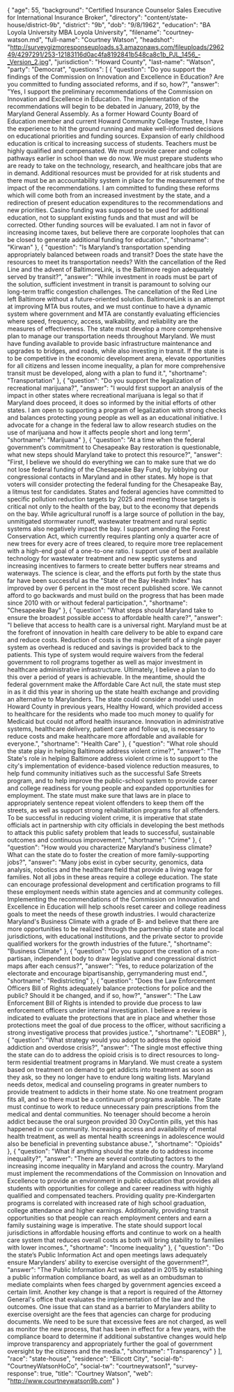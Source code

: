 {
  "age": 55,
  "background": "Certified Insurance Counselor Sales Executive for International Insurance Broker",
  "directory": "content/state-house/district-9b",
  "district": "9b",
  "dob": "9/8/1962",
  "education": "BA Loyola University MBA Loyola University",
  "filename": "courtney-watson.md",
  "full-name": "Courtney Watson",
  "headshot": "http://surveygizmoresponseuploads.s3.amazonaws.com/fileuploads/296249/4297291/253-12183116d0ac4fa8192841b548ca8c1b_PJL_1456_-_Version_2.jpg",
  "jurisdiction": "Howard County",
  "last-name": "Watson",
  "party": "Democrat",
  "questions": [
    {
      "question": "Do you support the findings of the Commission on Innovation and Excellence in Education? Are you committed to funding associated reforms, and if so, how?",
      "answer": "Yes, I support the preliminary recommendations of the Commission on Innovation and Excellence in Education.  The implementation of the recommendations will begin to be debated in January, 2019, by the Maryland General Assembly.  As a former Howard County Board of Education member and current Howard Community College Trustee, I have the experience to hit the ground running and make well-informed decisions on educational priorities and funding sources.  Expansion of early childhood education is critical to increasing success of students.  Teachers must be highly qualified and compensated.  We must provide career and college pathways earlier in school than we do now.  We must prepare students who are ready to take on the technology, research, and healthcare jobs that are in demand. Additional resources must be provided for at risk students and there must be an accountability system in place for the measurement of the impact of the recommendations.  I am committed to funding these reforms which  will come both from an increased investment by the state, and a redirection of present education expenditures to the recommendations and new priorities. Casino funding was supposed to be used for additional education, not to supplant existing funds and that must and will be corrected.  Other funding sources will be evaluated.  I am not in favor of increasing income taxes, but believe there are corporate loopholes that can be closed to generate additional funding for education.",
      "shortname": "Kirwan"
    },
    {
      "question": "Is Maryland’s transportation spending appropriately balanced between roads and transit? Does the state have the resources to meet its transportation needs? With the cancellation of the Red Line and the advent of BaltimoreLink, is the Baltimore region adequately served by transit?",
      "answer": "While investment in roads must be part of the solution, sufficient investment in transit is paramount to solving our long-term traffic congestion challenges.  The cancellation of the Red Line left Baltimore without a future-oriented solution.  BaltimoreLink is an attempt at improving MTA bus routes, and we must continue to have a dynamic system where government and MTA are constantly evaluating efficiencies where speed, frequency, access, walkability, and reliability are the measures of effectiveness.  The state must develop a more comprehensive plan to manage our transportation needs throughout Maryland.  We must have funding available to provide basic infrastructure maintenance and upgrades to bridges, and roads, while also investing in transit.  If the state is to be competitive in the economic development arena, elevate opportunities for all citizens and lessen income inequality, a plan for more comprehensive transit must be developed, along with a plan to fund it.",
      "shortname": "Transportation"
    },
    {
      "question": "Do you support the legalization of recreational marijuana?",
      "answer": "I would first support an analysis of the impact in other states where recreational marijuana is legal so that if Maryland does proceed, it does so informed by the initial efforts of other states.   I am open to supporting a program of legalization with strong checks and balances protecting young people as well as an educational initiative. I advocate for a change in the federal law to allow research studies on the use of marijuana and how it affects people short and long term",
      "shortname": "Marijuana"
    },
    {
      "question": "At a time when the federal government’s commitment to Chesapeake Bay restoration is questionable, what new steps should Maryland take to protect this resource?",
      "answer": "First, I believe we should do everything we can to make sure that we do not lose federal funding of the Chesapeake Bay Fund, by lobbying our congressional contacts in Maryland and in other states.  My hope is that voters will consider protecting the federal funding for the Chesapeake Bay, a litmus test for candidates.  States and federal agencies have committed to specific pollution reduction targets by 2025 and meeting those targets is critical not only to the health of the bay, but to the economy that depends on the bay.   While agricultural runoff is a large source of pollution in the bay, unmitigated stormwater runoff, wastewater treatment and rural septic systems also negatively impact the bay. I support amending the Forest Conservation Act, which currently requires planting only a quarter acre of new trees for every acre of trees cleared, to require more tree replacement with a high-end goal of a one-to-one ratio.  I support use of best available technology for wastewater treatment and new septic systems and increasing incentives to farmers to create better buffers near streams and waterways. The science is clear, and the efforts put forth by the state thus far have been successful as the \"State of the Bay Health Index\" has improved by over 6 percent in the most recent published score.  We cannot afford to go backwards and must build on the progress that has been made since 2010 with or without federal participation.",
      "shortname": "Chesapeake Bay"
    },
    {
      "question": "What steps should Maryland take to ensure the broadest possible access to affordable health care?",
      "answer": "I believe that access to health care is a universal right.  Maryland must be at the forefront of innovation in health care delivery to be able to expand care and reduce costs.  Reduction of costs is the major benefit of a single payer system as overhead is reduced and savings is provided back to the patients.  This type of system would require waivers from the federal government to roll programs together as well as major investment in healthcare administrative infrastructure.  Ultimately, I believe a plan to do this over a period of years is achievable.   In the meantime, should the federal government make the Affordable Care Act null, the state must step in as it did this year in shoring up the state health exchange and providing an alternative to Marylanders.  The state could consider a model used in Howard County in previous years, Healthy Howard, which provided access to healthcare for the residents who made too much money to qualify for Medicaid but could not afford health insurance.  Innovation in administrative systems, healthcare delivery, patient care and follow up, is necessary to reduce costs and make healthcare more affordable and available for everyone.",
      "shortname": "Health Care"
    },
    {
      "question": "What role should the state play in helping Baltimore address violent crime?",
      "answer": "The State's role in helping Baltimore address violent crime is to support to the city's implementation of evidence-based violence reduction measures, to help fund community initiatives such as the successful Safe Streets program, and to help improve the public-school system to provide career and college readiness for young people and expanded opportunities for employment.  The state must make sure that laws are in place to appropriately sentence repeat violent offenders to keep them off the streets, as well as support strong rehabilitation programs for all offenders. To be successful in reducing violent crime, it is imperative that state officials act in partnership with city officials in developing the best methods to attack this public safety problem that leads to successful, sustainable outcomes and continuous improvement.",
      "shortname": "Crime"
    },
    {
      "question": "How would you characterize Maryland’s business climate? What can the state do to foster the creation of more family-supporting jobs?",
      "answer": "Many jobs exist in cyber security, genomics, data analysis, robotics and the healthcare field that provide a living wage for families.  Not all jobs in these areas require a college education. The state can encourage professional development and certification programs to fill these employment needs within state agencies and at community colleges.  Implementing the recommendations of the Commission on Innovation and Excellence in Education will help schools reset career and college readiness goals to meet the needs of these growth industries. I would characterize Maryland's Business Climate with a grade of B- and believe that there are more opportunities to be realized through the partnership of state and local jurisdictions, with educational institutions, and the private sector to provide qualified workers for the growth industries of the future.",
      "shortname": "Business Climate"
    },
    {
      "question": "Do you support the creation of a non-partisan, independent body to draw legislative and congressional district maps after each census?",
      "answer": "Yes, to reduce polarization of the electorate and encourage bipartisanship, gerrymandering must end.",
      "shortname": "Redistricting"
    },
    {
      "question": "Does the Law Enforcement Officers Bill of Rights adequately balance protections for police and the public? Should it be changed, and if so, how?",
      "answer": "The Law Enforcement Bill of Rights is intended to provide due process to law enforcement officers under internal investigation.  I believe a review is indicated to evaluate the protections that are in place and whether those protections meet the goal of due process to the officer, without sacrificing a strong investigative process that provides justice.",
      "shortname": "LEOBR"
    },
    {
      "question": "What strategy would you adopt to address the opioid addiction and overdose crisis?",
      "answer": "The single most effective thing the state can do to address the opioid crisis is to direct resources to long-term residential treatment programs in Maryland.  We must create a system based on treatment on demand to get addicts into treatment as soon as they ask, so they no longer have to endure long waiting lists.  Maryland needs detox, medical and counseling programs in greater numbers to provide treatment to addicts in their home state.  No one treatment program fits all, and so there must be a continuum of programs available. The State must continue to work to reduce unnecessary pain prescriptions from the medical and dental communities. No teenager should become a heroin addict because the oral surgeon provided 30 OxyContin pills, yet this has happened in our community.   Increasing access and availability of mental health treatment, as well as mental health screenings in adolescence would also be beneficial in preventing substance abuse.",
      "shortname": "Opioids"
    },
    {
      "question": "What if anything should the state do to address income inequality?",
      "answer": "There are several contributing factors to the increasing income inequality in Maryland and across the country.  Maryland must implement the recommendations of the Commission on Innovation and Excellence to provide an environment in public education that provides all students with opportunities for college and career readiness with highly qualified and compensated teachers.  Providing quality pre-Kindergarten programs is correlated with increased rate of high school graduation, college attendance and higher earnings.  Additionally, providing transit opportunities so that people can reach employment centers and earn a family sustaining wage is imperative.  The state should support local jurisdictions in affordable housing efforts and continue to work on a health care system that reduces overall costs as both will bring stability to families with lower incomes.",
      "shortname": "Income inequality"
    },
    {
      "question": "Do the state’s Public Information Act and open meetings laws adequately ensure Marylanders’ ability to exercise oversight of the government?",
      "answer": "The Public Information Act was updated in 2015 by establishing a public information compliance board, as well as an ombudsman to mediate complaints when fees charged by government agencies exceed a certain limit. Another key change is that a report is required of the Attorney General's office that evaluates the implementation of the law and the outcomes.  One issue that can stand as a barrier to Marylanders ability to exercise oversight are the fees that agencies can charge for producing documents.  We need to be sure that excessive fees are not charged, as well as monitor the new process, that has been in effect for a few years, with the compliance board to determine if additional substantive changes would help improve transparency and appropriately further the goal of government oversight by the citizens and the media.",
      "shortname": "Transparency"
    }
  ],
  "race": "state-house",
  "residence": "Ellicott City",
  "social-fb": "CourtneyWatsonHoCo",
  "social-tw": "courtneywatson1",
  "survey-response": true,
  "title": "Courtney Watson",
  "web": "http://www.courtneywatson9b.com"
}

